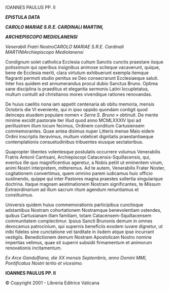 IOANNES PAULUS PP. II

***EPISTULA DATA***

***CAROLO MARIAE S.R.E. CARDINALI MARTINI,***

***ARCHIEPISCOPO MEDIOLANENSI***

*Venerabili Fratri NostroCAROLO MARIAE S.R.E. Cardinali MARTINIArchiepiscopo Mediolanensi*

Condignum solet catholica Ecclesia cultum Sanctis cunctis praestare iisque potissimum qui operibus insignibus animose sciteque vacaverunt, quique, bene de Ecclesia meriti, clara virtutum exhibuerunt exempla itemque flagranti permoti studio penitus se Deo consecrarunt Ecclesiaeque saluti. Inter hos quidem est annumerandus procul dubio Sanctus Bruno. Optima sane disciplina is praeditus et elegantia sermonis Latini locupletatus, multum contulit ad christianos mores vivendique rationes renovandas.

De huius caelitis nona iam appetit centenaria ab obitu memoria, mensis Octobris die VI eveniente, qui in ipso oppido quondam contigit quod deinceps eiusdem populare nomen « *Serra S. Bruno* » obtinuit. De mente minime excidit pastorale iter illud quod anno MCMLXXXIV Ipsi ad perillustrem illum locum fecimus, Ordinem conditum Cartusiensem commemorantes. Quae antea diximus nuper Litteris mense Maio eidem Ordini inscriptis iteravimus, multum videlicet dignitatis praestantiaeque contemplationis consuetudinibus tribuentes eiusque sectatoribus.

Quapropter libentes volentesque postulatis occurrere volumus Venerabilis Fratris Antonii Cantisani, Archiepiscopi Catacensis-Squillacensis, qui, eventus ille quo magnificentius ageretur, a Nobis petiit ut eminentem virum, animi Nostri interpretem, mitteremus. Ad te autem, Venerabilis Frater Noster, cogitationem convertimus, quem omnino parem iudicamus huic officio sustinendo, quippe qui inter Pastores magna praestes sollertia singularique doctrina. Itaque magnam aestimationem Nostram significantes, te *Missum Extraordinarium* ad illum sacrum ritum agendum renuntiamus et constituimus.

Universis quidem huius commemorationis participibus cunctisque adstantibus Nostram cohortationem Nostramque benevolentiam ostendes, quibus Cartusianam illam familiam, totam Catacensem-Squillacensem communitatem complectimur. Ipsius Sancti Brunonis demum in omnes devocamus patrocinium, qui supernis beneficiis eosdem iuvare dignetur, ut inibi fideles sine cunctatione vel tarditate in iisdem atque ipse incurrant vestigiis. Benedictionem demum Nostram Apostolicam Nostro nomine impertias velimus, quae sit superni subsidii firmamentum et animorum renovationis incitamentum.

*Ex Arce Gandulfiana, die XX mensis Septembris, anno Domini MMI, Pontificatus Nostri tertio et vicesimo.*

**IOANNES PAULUS PP. II**

© Copyright 2001 - Libreria Editrice Vaticana